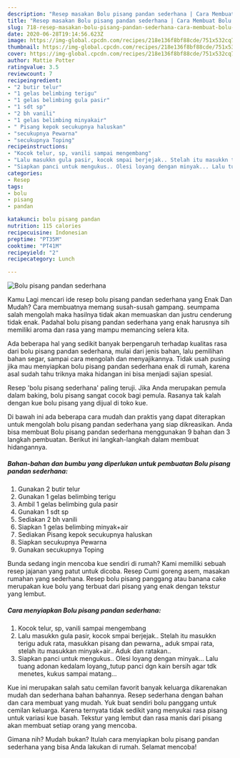 ```yaml
---
description: "Resep masakan Bolu pisang pandan sederhana | Cara Membuat Bolu pisang pandan sederhana Yang Bisa Manjain Lidah"
title: "Resep masakan Bolu pisang pandan sederhana | Cara Membuat Bolu pisang pandan sederhana Yang Bisa Manjain Lidah"
slug: 718-resep-masakan-bolu-pisang-pandan-sederhana-cara-membuat-bolu-pisang-pandan-sederhana-yang-bisa-manjain-lidah
date: 2020-06-28T19:14:56.623Z
image: https://img-global.cpcdn.com/recipes/218e136f8bf88cde/751x532cq70/bolu-pisang-pandan-sederhana-foto-resep-utama.jpg
thumbnail: https://img-global.cpcdn.com/recipes/218e136f8bf88cde/751x532cq70/bolu-pisang-pandan-sederhana-foto-resep-utama.jpg
cover: https://img-global.cpcdn.com/recipes/218e136f8bf88cde/751x532cq70/bolu-pisang-pandan-sederhana-foto-resep-utama.jpg
author: Mattie Potter
ratingvalue: 3.5
reviewcount: 7
recipeingredient:
- "2 butir telur"
- "1 gelas belimbing terigu"
- "1 gelas belimbing gula pasir"
- "1 sdt sp"
- "2 bh vanili"
- "1 gelas belimbing minyakair"
- " Pisang kepok secukupnya haluskan"
- "secukupnya Pewarna"
- "secukupnya Toping"
recipeinstructions:
- "Kocok telur, sp, vanili sampai mengembang"
- "Lalu masukkn gula pasir, kocok smpai berjejak.. Stelah itu masukkn terigu aduk rata, masukkan pisang dan pewarna,, aduk smpai rata, stelah itu masukkan minyak+air.. Aduk dan ratakan.."
- "Siapkan panci untuk mengukus.. Olesi loyang dengan minyak... Lalu tuang adonan kedalam loyang,,tutup panci dgn kain bersih agar tdk menetes, kukus sampai matang..."
categories:
- Resep
tags:
- bolu
- pisang
- pandan

katakunci: bolu pisang pandan 
nutrition: 115 calories
recipecuisine: Indonesian
preptime: "PT35M"
cooktime: "PT41M"
recipeyield: "2"
recipecategory: Lunch

---
```



![Bolu pisang pandan sederhana](https://img-global.cpcdn.com/recipes/218e136f8bf88cde/751x532cq70/bolu-pisang-pandan-sederhana-foto-resep-utama.jpg)

Kamu Lagi mencari ide resep bolu pisang pandan sederhana yang Enak Dan Mudah? Cara membuatnya memang susah-susah gampang. seumpama salah mengolah maka hasilnya tidak akan memuaskan dan justru cenderung tidak enak. Padahal bolu pisang pandan sederhana yang enak harusnya sih memiliki aroma dan rasa yang mampu memancing selera kita.

Ada beberapa hal yang sedikit banyak berpengaruh terhadap kualitas rasa dari bolu pisang pandan sederhana, mulai dari jenis bahan, lalu pemilihan bahan segar, sampai cara mengolah dan menyajikannya. Tidak usah pusing jika mau menyiapkan bolu pisang pandan sederhana enak di rumah, karena asal sudah tahu triknya maka hidangan ini bisa menjadi sajian spesial.

Resep &#39;bolu pisang sederhana&#39; paling teruji. Jika Anda merupakan pemula dalam baking, bolu pisang sangat cocok bagi pemula. Rasanya tak kalah dengan kue bolu pisang yang dijual di toko kue.


Di bawah ini ada beberapa cara mudah dan praktis yang dapat diterapkan untuk mengolah bolu pisang pandan sederhana yang siap dikreasikan. Anda bisa membuat Bolu pisang pandan sederhana menggunakan 9 bahan dan 3 langkah pembuatan. Berikut ini langkah-langkah dalam membuat hidangannya.

<!--inarticleads1-->

##### Bahan-bahan dan bumbu yang diperlukan untuk pembuatan Bolu pisang pandan sederhana:

1. Gunakan 2 butir telur
1. Gunakan 1 gelas belimbing terigu
1. Ambil 1 gelas belimbing gula pasir
1. Gunakan 1 sdt sp
1. Sediakan 2 bh vanili
1. Siapkan 1 gelas belimbing minyak+air
1. Sediakan  Pisang kepok secukupnya haluskan
1. Siapkan secukupnya Pewarna
1. Gunakan secukupnya Toping


Bunda sedang ingin mencoba kue sendiri di rumah? Kami memiliki sebuah resep jajanan yang patut untuk dicoba. Resep Cumi goreng asem, masakan rumahan yang sederhana. Resep bolu pisang panggang atau banana cake merupakan kue bolu yang terbuat dari pisang yang enak dengan tekstur yang lembut. 

<!--inarticleads2-->

##### Cara menyiapkan Bolu pisang pandan sederhana:

1. Kocok telur, sp, vanili sampai mengembang
1. Lalu masukkn gula pasir, kocok smpai berjejak.. Stelah itu masukkn terigu aduk rata, masukkan pisang dan pewarna,, aduk smpai rata, stelah itu masukkan minyak+air.. Aduk dan ratakan..
1. Siapkan panci untuk mengukus.. Olesi loyang dengan minyak... Lalu tuang adonan kedalam loyang,,tutup panci dgn kain bersih agar tdk menetes, kukus sampai matang...


Kue ini merupakan salah satu cemilan favorit banyak keluarga dikarenakan mudah dan sederhana bahan bahannya. Resep sederhana dengan bahan dan cara membuat yang mudah. Yuk buat sendiri bolu panggang untuk cemilan keluarga. Karena ternyata tidak sedikit yang menyukai rasa pisang untuk variasi kue basah. Tekstur yang lembut dan rasa manis dari pisang akan membuat setiap orang yang mencoba. 

Gimana nih? Mudah bukan? Itulah cara menyiapkan bolu pisang pandan sederhana yang bisa Anda lakukan di rumah. Selamat mencoba!
